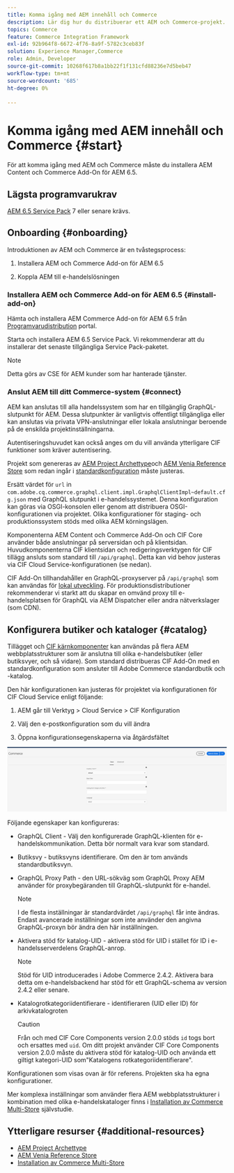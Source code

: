 ```yaml
---
title: Komma igång med AEM innehåll och Commerce
description: Lär dig hur du distribuerar ett AEM och Commerce-projekt.
topics: Commerce
feature: Commerce Integration Framework
exl-id: 92b964f8-6672-4f76-8a9f-5782c3ceb83f
solution: Experience Manager,Commerce
role: Admin, Developer
source-git-commit: 10268f617b8a1bb22f1f131cfd88236e7d5beb47
workflow-type: tm+mt
source-wordcount: '685'
ht-degree: 0%

---
```


# Komma igång med AEM innehåll och Commerce {#start}

För att komma igång med AEM och Commerce måste du installera AEM Content och Commerce Add-On för AEM 6.5.

## Lägsta programvarukrav

[AEM 6.5 Service Pack](https://experience.adobe.com/#/downloads/content/software-distribution/en/aem.html) 7 eller senare krävs.

## Onboarding {#onboarding}

Introduktionen av AEM och Commerce är en tvåstegsprocess:

1. Installera AEM och Commerce Add-on för AEM 6.5

2. Koppla AEM till e-handelslösningen

### Installera AEM och Commerce Add-on för AEM 6.5 {#install-add-on}

Hämta och installera AEM Commerce Add-on för AEM 6.5 från [Programvarudistribution](https://experience.adobe.com/#/downloads/content/software-distribution/en/aem.html) portal.

Starta och installera AEM 6.5 Service Pack. Vi rekommenderar att du installerar det senaste tillgängliga Service Pack-paketet.

>[!NOTE]
>
>Detta görs av CSE för AEM kunder som har hanterade tjänster.

### Anslut AEM till ditt Commerce-system {#connect}

AEM kan anslutas till alla handelssystem som har en tillgänglig GraphQL-slutpunkt för AEM. Dessa slutpunkter är vanligtvis offentligt tillgängliga eller kan anslutas via privata VPN-anslutningar eller lokala anslutningar beroende på de enskilda projektinställningarna.

Autentiseringshuvudet kan också anges om du vill använda ytterligare CIF funktioner som kräver autentisering.

Projekt som genereras av [AEM Project Archettype](https://github.com/adobe/aem-project-archetype)och [AEM Venia Reference Store](https://github.com/adobe/aem-cif-guides-venia) som redan ingår i [standardkonfiguration](https://github.com/adobe/aem-cif-guides-venia/blob/main/ui.config/src/main/content/jcr_root/apps/venia/osgiconfig/config/com.adobe.cq.commerce.graphql.client.impl.GraphqlClientImpl~default.cfg.json) måste justeras.

Ersätt värdet för `url` in `com.adobe.cq.commerce.graphql.client.impl.GraphqlClientImpl~default.cfg.json` med GraphQL slutpunkt i e-handelssystemet. Denna konfiguration kan göras via OSGI-konsolen eller genom att distribuera OSGI-konfigurationen via projektet. Olika konfigurationer för staging- och produktionssystem stöds med olika AEM körningslägen.

Komponenterna AEM Content och Commerce Add-On och CIF Core använder både anslutningar på serversidan och på klientsidan. Huvudkomponenterna CIF klientsidan och redigeringsverktygen för CIF tillägg ansluts som standard till `/api/graphql`. Detta kan vid behov justeras via CIF Cloud Service-konfigurationen (se nedan).

CIF Add-On tillhandahåller en GraphQL-proxyserver på `/api/graphql` som kan användas för [lokal utveckling](develop.md). För produktionsdistributioner rekommenderar vi starkt att du skapar en omvänd proxy till e-handelsplatsen för GraphQL via AEM Dispatcher eller andra nätverkslager (som CDN).

## Konfigurera butiker och kataloger {#catalog}

Tillägget och [CIF kärnkomponenter](https://github.com/adobe/aem-core-cif-components) kan användas på flera AEM webbplatsstrukturer som är anslutna till olika e-handelsbutiker (eller butiksvyer, och så vidare). Som standard distribueras CIF Add-On med en standardkonfiguration som ansluter till Adobe Commerce standardbutik och -katalog.

Den här konfigurationen kan justeras för projektet via konfigurationen för CIF Cloud Service enligt följande:

1. AEM går till Verktyg > Cloud Service > CIF Konfiguration

2. Välj den e-postkonfiguration som du vill ändra

3. Öppna konfigurationsegenskaperna via åtgärdsfältet

![Konfiguration för CIF Cloud Service](/help/commerce/cif/assets/cif-cloud-service-config.png)

Följande egenskaper kan konfigureras:

- GraphQL Client - Välj den konfigurerade GraphQL-klienten för e-handelskommunikation. Detta bör normalt vara kvar som standard.
- Butiksvy - butiksvyns identifierare. Om den är tom används standardbutiksvyn.
- GraphQL Proxy Path - den URL-sökväg som GraphQL Proxy AEM använder för proxybegäranden till GraphQL-slutpunkt för e-handel.

  >[!NOTE]
  >
  >I de flesta inställningar är standardvärdet `/api/graphql` får inte ändras. Endast avancerade inställningar som inte använder den angivna GraphQL-proxyn bör ändra den här inställningen.

- Aktivera stöd för katalog-UID - aktivera stöd för UID i stället för ID i e-handelsserverdelens GraphQL-anrop.

  >[!NOTE]
  >
  >Stöd för UID introducerades i Adobe Commerce 2.4.2. Aktivera bara detta om e-handelsbackend har stöd för ett GraphQL-schema av version 2.4.2 eller senare.

- Katalogrotkategoriidentifierare - identifieraren (UID eller ID) för arkivkatalogroten

  >[!CAUTION]
  >
  >Från och med CIF Core Components version 2.0.0 stöds `id` togs bort och ersattes med `uid`. Om ditt projekt använder CIF Core Components version 2.0.0 måste du aktivera stöd för katalog-UID och använda ett giltigt kategori-UID som&quot;Katalogens rotkategoriidentifierare&quot;.

Konfigurationen som visas ovan är för referens. Projekten ska ha egna konfigurationer.

Mer komplexa inställningar som använder flera AEM webbplatsstrukturer i kombination med olika e-handelskataloger finns i [Installation av Commerce Multi-Store](configuring/multi-store-setup.md) självstudie.

## Ytterligare resurser {#additional-resources}

- [AEM Project Archettype](https://github.com/adobe/aem-project-archetype)
- [AEM Venia Reference Store](https://github.com/adobe/aem-cif-guides-venia)
- [Installation av Commerce Multi-Store](configuring/multi-store-setup.md)
